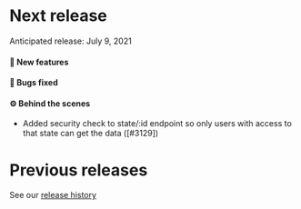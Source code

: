 # Next release

Anticipated release: July 9, 2021

#### 🚀 New features


#### 🐛 Bugs fixed


#### ⚙️ Behind the scenes

- Added security check to state/:id endpoint so only users with access to that state can get the data ([#3129])

# Previous releases

See our [release history](https://github.com/CMSgov/eAPD/releases)

